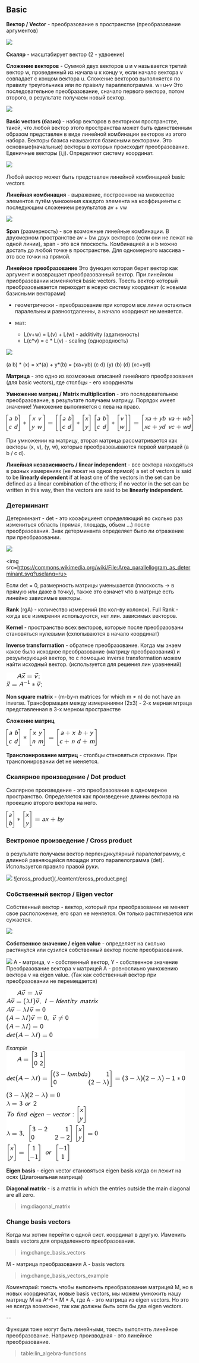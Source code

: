 ## Basic

**Вектор / Vector** - преобразование в пространстве (преобразование аргументов)

<img src=https://wikimedia.org/api/rest_v1/media/math/render/svg/70a031c92741d94ef93fa6613a3f993940c41943>

**Скаляр** - масштабирует вектор (2 - удвоение)

**Сложение векторов** - Суммой двух векторов u и v называется третий вектор w, проведенный из начала u к концу v, если начало вектора v совпадает с концом вектора u. Сложение векторов выполняется по правилу треугольника или по правилу параллелограмма. w=u+v
Это последовательное преобразование, сначало первого вектора, потом второго, в результате получаем новый вектор.

<img src=http://www.math24.ru/images/vector-addition2.jpg>

**Basic vectors (базис)** - набор векторов в векторном пространстве, такой, что любой вектор этого пространства может быть единственным образом представлен в виде линейной комбинации векторов из этого набора. Векторы базиса называются базисными векторами. 
Это основные(начальные) векторы в которых происходит преобразование. Еденичные векторы (i,j). Определяют систему координат.

<img src=https://upload.wikimedia.org/wikipedia/commons/thumb/f/f4/3d_two_bases_same_vector.svg/195px-3d_two_bases_same_vector.svg.png>

Любой вектор может быть представлен линейной комбинацией basic vectors

**Линейная комбинация** - выражение, построенное на множестве элементов путём умножения каждого элемента на коэффициенты с последующим сложением результатов
av + vw

<img src=https://function-x.ru/image/vect_sum.jpg>

**Span** (размерность) - все возможные линейные комбинации.
В двухмерном пространстве av + bw двух векторов (если они не лежат на одной линии), span - это вся плоскость. Комбинацией a и b можно достать до любой точке в пространстве. Для одномерного массива - это все точки на прямой.

**Линейное преобразование**
Это функция которая берет вектор как аргумент и возвращает преобразованный вектор. При линейном приобразовании изменяются basic vectors. Тоесть вектор который преобразовывается переходит в новую систему координат (с новыми базисными векторами)

- геометрически - преобразование при котором все линии остаються паралельны и равноотдаленны, а начало координат не меняется.

- мат:
	- L(v+w) = L(v) + L(w) - additivity (адативность)
	- L(c*v) = c * L(v) - scaling (однородность)
	
<img src=http://ru.solverbook.com/wp-content/ql-cache/quicklatex.com-eb7e8c525c1007d9bf4111bc3699f761_l3.svg>

(a b) * (x) = x*(a) + y*(b) = (xa+yb)
(c d)   (y)     (b)     (d)   (xc+yd) 

**Матрица** - это одно из возможных описаний линейного преобразования (для basic vectors), где столбцы - его координаты

**Умножение матриц / Matrix multiplication** - это последовательное преобразование, в результате получаем матрицу. Порядок имеет значение! Умножение выполняется с лева на право.

![matrix_prod](./content/matrix_prod.png)

При умножении на матрицу, вторая матрица рассматривается как векторы (x, v), (y, w), которые преобразовываются первой матрицей (a b / c d).

**Линейная независимость / linear independent** - все вектора находяться в разных измерениях (не лежат на одной прямой)
a set of vectors is said to be **linearly dependent** if at least one of the vectors in the set can be defined as a linear combination of the others; if no vector in the set can be written in this way, then the vectors are said to be **linearly independent**.

### Детерминант

Детерминант - det - это кооэфициент определяющий во сколько раз измениться область (прямая, площадь, обьем ...) после преобразования. Знак детерминанта определяет было ли отражение при преобразовании.

<img src=https://wikimedia.org/api/rest_v1/media/math/render/svg/5b2e40d390e1d26039aabee44c7d1d86c8755232>

<img src=https://commons.wikimedia.org/wiki/File:Area_parallellogram_as_determinant.svg?uselang=ru>

Если det = 0, размерность матрицы уменьшается (плоскость -> в прямую или даже в точку), также это означет что в матрице есть линейно зависимые векторы.

**Rank** (rgA) - количество измерений  (по кол-ву колонок). Full Rank - когда все измерения используются, нет лин. зависимых векторов.

**Kernel** - пространство всех векторов, которые после преобразовани становяться нулевыми (схлопываются в начало координат)

**Inverse transformation** - обратное преобразование. Когда мы знаем какое было исходное преобразование (матрицу преобразования) и резуьтирующий вектор, то с помощью inverse transformation можем найти исходный вектор. (используется для решения лин уравнений)

![invers_transf](./content/inverse_transf.png)

**Non square matrix** - (m-by-n matrices for which m ≠ n) do not have an inverse. Трансформация между измерениями (2x3) - 2-х мерная мтраца представленная в 3-х мерном пространстве

**Сложение матриц**

![matrix_add](./content/matrix_add.png)

**Транспонирование матриц** - столбцы становяться строками. При транспонировании det не меняется.

### Скалярное произведение / Dot product

Скалярное произведение - это преобразование в одномерное пространство. Определяется как произведение длинны вектора на проекцию второго вектора на него.

![dot_product](./content/dot_product.png)

### Вектроное произведение /  Cross product
в результате получаем вектор перпендикулярный паралелограмму, с длинной равняющейся площади этого паралелограмма (det). Используется правило правой руки.

<img src=https://upload.wikimedia.org/wikipedia/commons/thumb/d/d2/Right_hand_rule_cross_product.svg/220px-Right_hand_rule_cross_product.svg.png>
![cross_product](./content/cross_product.png)

### Собственный вектор / Eigen vector 

Собственный вектор - вектор, который при преобразовании не меняет свое расположение, его span не меняется. Он только растягивается или сужается.

<img src=https://upload.wikimedia.org/wikipedia/commons/thumb/5/58/Eigenvalue_equation.svg/250px-Eigenvalue_equation.svg.png>

**Собственное значение / eigen value** - определяет на сколько растянулся или сузился собственный вектор после преобразования.

<img src=https://wikimedia.org/api/rest_v1/media/math/render/svg/a6a81419426d308a21f35ebeb5d686afbcc5a62c>
A - матрица, v - собственный вектор, Y - собственное значение
Преобразование вектора v матрицей А - ровнослиьно умножению вектора v на eigen value. (Так как собственный вектор при преобразовании не перемещается)

![eigen_value](./content/eigen_value.png)

*Example*
![eigen_value_example](./content/eigen_value_example.png)


**Eigen basis** - eigen vector становяться eigen basis когда он лежит на осях (Диагональная матрица)

**Diagonal matrix** - is a matrix in which the entries outside the main diagonal are all zero.

> img:diagonal_matrix

### Change basis vectors

Когда мы хотим перейти с одной сист. координат в другую. Изменить basis vectors для определенного преобразования.

> img:change_basis_vectors

М - матрица преобразования
А - basis vectors

> img:change_basis_vectors_example

*Коментарий:* тоесть чтобы выполнить преобразование матрицей М, но в новых координатах, новые basis vectors, мы можем умножить нашу матрицу М на A^-1 * M * A, где А - это матрица из eigen vectors. Но это не всегда возможно, так как должны быть хотя бы два eigen vectors.


--

Функции тоже могут быть линейными, тоесть выполнять линейное преобразование. Например производная - это линейное преобразование.

> table:lin_algebra-functions